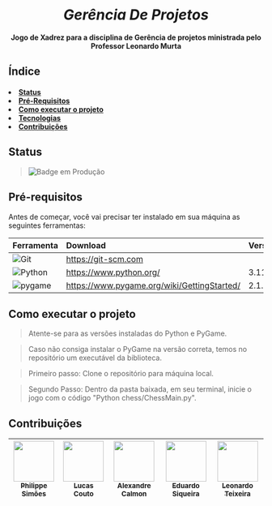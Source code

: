 <b>
  <i>
    <h1 align="center">
  Gerência De Projetos
  </h1>
 </i>
<p align="center">
  Jogo de Xadrez para a disciplina de Gerência de projetos ministrada pelo Professor Leonardo Murta 
</p>
</b>

<h2 align="left">
  Índice
</h2>

<h4>
  <li><a href="#status">Status</a></li>
  <li><a href="#requisitos">Pré-Requisitos</a></li>
  <li><a href="#executar">Como executar o projeto</a><br></li>
  <li><a href="#tecnologias">Tecnologias</a><br></li>
  <li><a href="#contribuicoes">Contribuições</a></li>
</h4>

<h2 id="status"> 
  Status
</h2>

> ![Badge em Produção](https://img.shields.io/static/v1?label=STATUS&message=CONCLUIDO&color=green&style=for-the-badge)

<h2 id="requisitos"> 
  Pré-requisitos
</h2>

<p> 
 Antes de começar, você vai precisar ter instalado em sua máquina as seguintes ferramentas:
 
| Ferramenta | Download | Versão |
|:--- | :--- | :--- |
|![Git](https://img.shields.io/badge/git%20-%23121011.svg?&style=for-the-badge&logo=git&logoColor=red)| https://git-scm.com |  |
|![Python](https://img.shields.io/badge/python-3670A0?style=for-the-badge&logo=python&logoColor=ffdd54) | https://www.python.org/ | 3.11.3 |
|![pygame](https://img.shields.io/badge/python-pygame-yellowgreen) | https://www.pygame.org/wiki/GettingStarted/ | 2.1.2 |  
  
</p>


<h2 id="executar"> 
  Como executar o projeto
</h2>

> Atente-se para as versões instaladas do Python e PyGame.

> Caso não consiga instalar o PyGame na versão correta, temos no repositório um executável da biblioteca.

> Primeiro passo: Clone o repositório para máquina local.

> Segundo Passo: Dentro da pasta baixada, em seu terminal, inicie o jogo com o código "Python chess/ChessMain.py".






<h2 id="contribuicoes"> 
  Contribuições
</h2>

| <a href="https://github.com/phroox"><img src="https://github.com/phroox.png?" height="80px" width="80px;" /><br><sub>Philippe Simões</b></sub></a><br/> | <a href="https://github.com/lucascouto22"><img src="https://github.com/Lucascouto22.png?" height="80px" width="80px;" /><br><sub>Lucas Couto</b></sub></a><br/>| <a href="https://github.com/offCalmonn"><img src="https://github.com/offCalmonn.png?" height="80px" width="80px;" /><br><sub>Alexandre Calmon</b></sub></a><br/> | <a href="https://github.com/EduardoSiq"><img src="https://github.com/EduardoSiq.png?" height="80px" width="80px;" /><br><sub>Eduardo Siqueira</b></sub></a><br/>| <a href="https://github.com/lteixeira58"><img src="https://github.com/lteixeira58.png?" height="80px" width="80px;" /><br><sub>Leonardo Teixeira</b></sub></a><br/>
|:---: | :---: | :---: | :---: | :---: |
